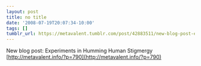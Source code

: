 ```yaml
---
layout: post
title: no title
date: '2008-07-19T20:07:34-10:00'
tags: []
tumblr_url: https://metavalent.tumblr.com/post/42883511/new-blog-post-experiments-in-humming-human
---
```

New blog post: Experiments in Humming Human Stigmergy [http://metavalent.info/?p=790](http://metavalent.info/?p=790)

